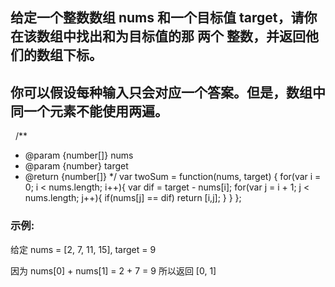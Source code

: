 

## 给定一个整数数组 nums 和一个目标值 target，请你在该数组中找出和为目标值的那 两个 整数，并返回他们的数组下标。

## 你可以假设每种输入只会对应一个答案。但是，数组中同一个元素不能使用两遍。

 
/**
 * @param {number[]} nums
 * @param {number} target
 * @return {number[]}
 */
var twoSum = function(nums, target) {
    for(var i = 0; i < nums.length; i++){
        var dif = target - nums[i];
        for(var j = i + 1; j < nums.length; j++){
            if(nums[j] == dif)
            return [i,j];
        }
    }
};

### 示例:

给定 nums = [2, 7, 11, 15], target = 9

因为 nums[0] + nums[1] = 2 + 7 = 9
所以返回 [0, 1]


